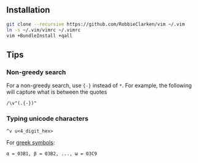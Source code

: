 Installation
------------

```bash
git clone --recursive https://github.com/RobbieClarken/vim ~/.vim
ln -s ~/.vim/vimrc ~/.vimrc
vim +BundleInstall +qall
```

Tips
----

### Non-greedy search

For a non-greedy search, use `{-}` instead of `*`. For example, the following will capture what is between the quotes

```vim
/\v"(.{-})"
```

### Typing unicode characters

```vim
^v u<4_digit_hex>
```

For [greek symbols](http://en.wikipedia.org/wiki/Greek_alphabet#Greek_in_Unicode):

```
α = 03B1, β = 03B2, ..., ω = 03C9
```
